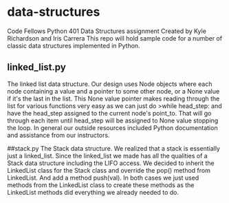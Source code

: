 # data-structures
Code Fellows Python 401 Data Structures assignment
Created by Kyle Richardson and Iris Carrera
This repo will hold sample code for a number of classic data structures implemented in Python.

## linked_list.py
The linked list data structure. Our design uses Node objects where each node containing a value and a pointer to some other node, or a None value if it's the last in the list. This None value pointer makes reading through the list for various functions very easy as we can just do >while head_step: and have the head_step assigned to the current node's point_to. That will go through each item until head_step will be assigned to None value stopping the loop. In general our outside resources included Python documentation and assistance from our instructors.

##stack.py
The Stack data structure. We realized that a stack is essentially just a linked_list. Since the linked_list we made has all the qualities of a Stack data structure including the LIFO access. We decided to inherit the LinkedList class for the Stack class and override the pop() method from LinkedList. And add a method push(val). In both cases we just used methods from the LinkedList class to create these methods as the LinkedList methods did everything we already needed to do.
